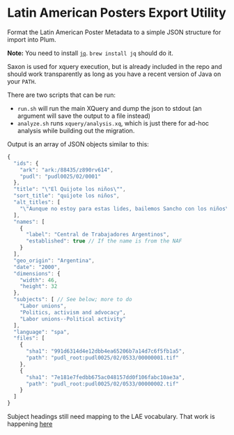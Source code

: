 # Latin American Posters Export Utility

Format the Latin American Poster Metadata to a simple JSON structure for import into Plum.

**Note:** You need to install [`jq`](https://stedolan.github.io/jq/). `brew install jq` should do it.

Saxon is used for xquery execution, but is already included in the repo and should work transparently as long as you have a recent version of Java on your `PATH`.

There are two scripts that can be run:
 * `run.sh` will run the main XQuery and dump the json to stdout (an argument will save the output to a file instead)
 * `analyze.sh` runs `xquery/analysis.xq`, which is just there for ad-hoc analysis while building out the migration.

Output is an array of JSON objects similar to this:

```javascript
{
  "ids": {
    "ark": "ark:/88435/z890rv614",
    "pudl": "pudl0025/02/0001"
  },
  "title": "\"El Quijote los niños\"",
  "sort_title": "quijote los niños",
  "alt_titles": [
    "\"Aunque no estoy para estas lides, bailemos Sancho con los niños\""
  ],
  "names": [
    {
      "label": "Central de Trabajadores Argentinos",
      "established": true // If the name is from the NAF
    }
  ],
  "geo_origin": "Argentina",
  "date": "2000",
  "dimensions": {
    "width": 46,
    "height": 32
  },
  "subjects": [ // See below; more to do
    "Labor unions",
    "Politics, activism and advocacy",
    "Labor unions--Political activity"
  ],
  "language": "spa",
  "files": [
    {
      "sha1": "991d6314d4e12dbb4ea65206b7a14d7c6f5fb1a5",
      "path": "pudl_root:pudl0025/02/0533/00000001.tif"
    },
    {
      "sha1": "7e181e7fedbb675ac048157dd0f106fabc10ae3a",
      "path": "pudl_root:pudl0025/02/0533/00000002.tif"
    }
  ]
}
```

Subject headings still need mapping to the LAE vocabulary. That work is happening [here](
https://docs.google.com/spreadsheets/d/1KW5JYdhgade6V6JUzl1H69-1BMHxhMGJXyVBLPEtKkM/edit?ts=59208e93#gid=0)
